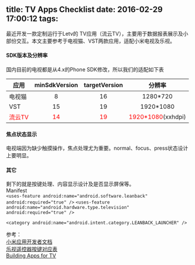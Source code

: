 title: TV Apps Checklist
date: 2016-02-29 17:00:12
tags:
---
最近开发一款定制运行于Letv的 TV应用（流云TV），主要用于数据报表展示及小部份交互。本文主要参考于电视猫、VST两款应用，适配小米电视及乐视。
  
#### SDK版本及分辨率  
国内目前的电视都是从4.x的Phone SDK修改，所以我们的适配如下表

| 应用        | minSdkVersion           | targetVersion  | 分辨率  |
| ----- |:-------------:| :-----:| :-----:|
| 电视猫 | 8       |   16  |1280\*720|
| VST   | 15      |   19  |1920\*1080|
| <font color=red>流云TV</font> | <font color=red>14</font>      |   <font color=red>19</font>  |<font color=red>1920\*1080</font>(xxhdpi)|

<!--more-->  

#### 焦点状态显示  
电视端因为缺少触摸操作，焦点处理尤为重要。normal、focus、press状态设计上要明显。  
#### 其它  
剩下的就是按键处理、内容显示设计及是否显示屏保等。    
Manifest  
`<uses-feature
        android:name="android.software.leanback" android:required="true" />`
`<uses-feature
        android:name="android.hardware.type.television"
        android:required="true" />`
        
`<category android:name="android.intent.category.LEANBACK_LAUNCHER" />`  


参考：  
[小米应用开发者文档](http://dev.xiaomi.com/doc/p=2212/index.html)  
[乐视遥控器按键对应表](http://bbs.le.com/thread-838866-1.html)  
[Building Apps for TV](http://developer.android.com/intl/zh-cn/training/tv/index.html)
